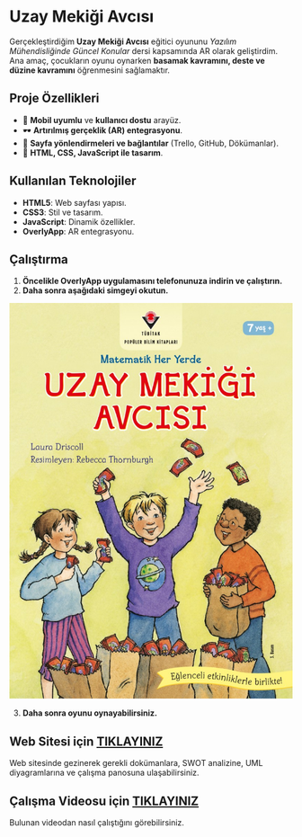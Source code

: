 # Uzay Mekiği Avcısı

Gerçekleştirdiğim **Uzay Mekiği Avcısı** eğitici oyununu *Yazılım Mühendisliğinde Güncel Konular* dersi kapsamında AR olarak geliştirdim. Ana amaç, çocukların oyunu oynarken **basamak kavramını, deste ve düzine kavramını** öğrenmesini sağlamaktır.

## Proje Özellikleri

- 📱 **Mobil uyumlu** ve **kullanıcı dostu** arayüz.
- 🕶️ **Artırılmış gerçeklik (AR) entegrasyonu**.
- 🔗 **Sayfa yönlendirmeleri ve bağlantılar** (Trello, GitHub, Dökümanlar).
- 🎨 **HTML, CSS, JavaScript ile tasarım**.

## Kullanılan Teknolojiler

- **HTML5**: Web sayfası yapısı.
- **CSS3**: Stil ve tasarım.
- **JavaScript**: Dinamik özellikler.
- **OverlyApp**: AR entegrasyonu.

## Çalıştırma

1. **Öncelikle OverlyApp uygulamasını telefonunuza indirin ve çalıştırın.**
2. **Daha sonra aşağıdaki simgeyi okutun.**

![Uzay Mekiği Avcısı](https://github.com/FurkanADS01/Uzay-Mekigi-AR/blob/main/avci.jpg)

3. **Daha sonra oyunu oynayabilirsiniz.**

## Web Sitesi için [TIKLAYINIZ](https://furkanads01.github.io/Uzay-Mekigi-AR/)

Web sitesinde gezinerek gerekli dokümanlara, SWOT analizine, UML diyagramlarına ve çalışma panosuna ulaşabilirsiniz.

## Çalışma Videosu için [TIKLAYINIZ](https://www.youtube.com/)

Bulunan videodan nasıl çalıştığını görebilirsiniz.
